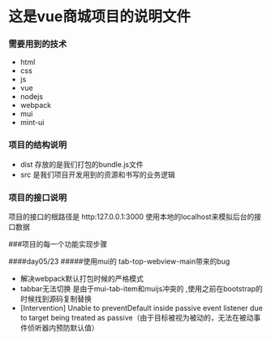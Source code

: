 # 这是vue商城项目的说明文件

### 需要用到的技术

+ html
+ css
+ js
+ vue
+ nodejs
+ webpack
+ mui
+ mint-ui

### 项目的结构说明

+ dist 存放的是我们打包的bundle.js文件
+ src 是我们项目开发用到的资源和书写的业务逻辑

### 项目的接口说明

项目的接口的根路径是 http:127.0.0.1:3000   使用本地的localhost来模拟后台的接口数据

###项目的每一个功能实现步骤

####day05/23
#####使用mui的 tab-top-webview-main带来的bug
+ 解决webpack默认打包时候的严格模式
+ tabbar无法切换 是由于mui-tab-item和muijs冲突的 ,使用之前在bootstrap的时候找到源码复制替换
+ [Intervention] Unable to preventDefault inside passive event listener due to target being treated as passive（由于目标被视为被动的，无法在被动事件侦听器内预防默认值）






